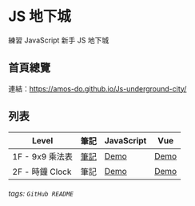 # JS 地下城

練習 JavaScript 新手 JS 地下城

## 首頁總覽
連結：https://amos-do.github.io/Js-underground-city/

## 列表
| Level  | 筆記 | JavaScript  | Vue |
|--------|-----|-------------|-----|
| 1F - 9x9 乘法表  | [筆記](https://medium.com/@AmosLiii/js-underground-city-1f-9x9-multiplication-table-1a2f99025951)  | [Demo](https://amos-do.github.io/Js-underground-city/1F-9x9-Multiplication-table/public/index.html)  | [Demo](https://amos-do.github.io/Js-underground-city/vue-version/dist/#/1F-9x9)  |
| 2F - 時鐘 Clock  | 筆記  | [Demo](https://amos-do.github.io/Js-underground-city/2F-Clock/public/index.html)  | [Demo](https://amos-do.github.io/Js-underground-city/vue-version/dist/#/2F-clock)  |



###### tags: `GitHub README`
